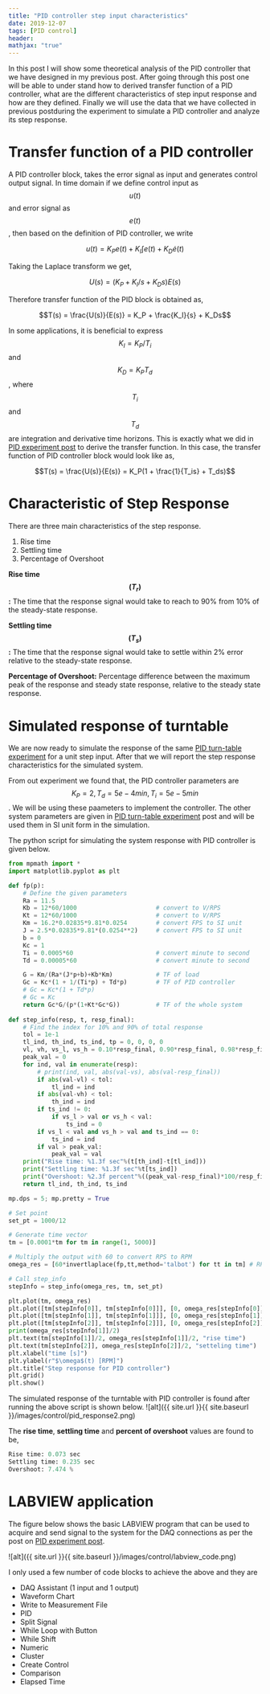 ```yaml
---
title: "PID controller step input characteristics"
date: 2019-12-07
tags: [PID control]
header:
mathjax: "true"
---
```


In this post I will show some theoretical analysis of the PID controller that we have designed in my previous post. After going through this post one will be able to under stand how to derived transfer function of a PID controller, what are the different characteristics of step input response and how are they defined. Finally we will use the data that we have collected in previous postduring the experiment to simulate a PID controller and analyze its step response.

# Transfer function of a PID controller
A PID controller block, takes the error signal as input and generates control output signal. In time domain if we define control input as $$u(t)$$ and error signal as $$e(t)$$, then based on the definition of PID controller, we write

$$u(t) = K_Pe(t) + K_I\int e(t) + K_D \dot{e}(t)$$

Taking the Laplace transform we get,

$$U(s) = (K_P + K_I/s + K_Ds)E(s)$$

Therefore transfer function of the PID block is obtained as,

$$T(s) = \frac{U(s)}{E(s)} = K_P + \frac{K_I}{s} + K_Ds$$

In some applications, it is beneficial to express $$K_I = K_P/T_i$$ and $$K_D = K_PT_d$$, where $$T_i$$ and $$T_d$$ are integration and derivative time horizons. This is exactly what we did in [PID experiment post](https://mattsinbot.github.io/PID/) to derive the transfer function. In this case, the transfer function of PID controller block would look like as,

$$T(s) = \frac{U(s)}{E(s)} = K_P(1 + \frac{1}{T_is} + T_ds)$$

# Characteristic of Step Response
There are three main characteristics of the step response.
1. Rise time
2. Settling time
3. Percentage of Overshoot

**Rise time $$(T_r)$$:** The time that the response signal would take to reach to 90% from 10% of the steady-state response.

**Settling time $$(T_s)$$:** The time that the response signal would take to settle within 2% error relative to the steady-state response.

**Percentage of Overshoot:** Percentage difference between the maximum peak of the response and steady state response, relative to the steady state response.

# Simulated response of turntable
We are now ready to simulate the response of the same [PID turn-table experiment](https://mattsinbot.github.io/PID/) for a unit step input. After that we will report the step response characteristics for the simulated system.

From out experiment we found that, the PID controller parameters are $$K_P = 2, T_d = 5e-4 min, T_i = 5e-5 min$$. We will be using these paameters to implement the controller. The other system parameters are given in [PID turn-table experiment](https://mattsinbot.github.io/PID/) post and will be used them in SI unit form in the simulation.

The python script for simulating the system response with PID controller is given below.

```python
from mpmath import *
import matplotlib.pyplot as plt

def fp(p):
    # Define the given parameters
    Ra = 11.5
    Kb = 12*60/1000                      # convert to V/RPS
    Kt = 12*60/1000                      # convert to V/RPS
    Km = 16.2*0.02835*9.81*0.0254        # convert FPS to SI unit
    J = 2.5*0.02835*9.81*(0.0254**2)     # convert FPS to SI unit
    b = 0
    Kc = 1
    Ti = 0.0005*60                       # convert minute to second
    Td = 0.00005*60                      # convert minute to second

    G = Km/(Ra*(J*p+b)+Kb*Km)            # TF of load
    Gc = Kc*(1 + 1/(Ti*p) + Td*p)        # TF of PID controller
    # Gc = Kc*(1 + Td*p)
    # Gc = Kc
    return Gc*G/(p*(1+Kt*Gc*G))          # TF of the whole system
    
def step_info(resp, t, resp_final):
	# Find the index for 10% and 90% of total response
	tol = 1e-1
	tl_ind, th_ind, ts_ind, tp = 0, 0, 0, 0
	vl, vh, vs_l, vs_h = 0.10*resp_final, 0.90*resp_final, 0.98*resp_final, 1.02*resp_final
	peak_val = 0 
	for ind, val in enumerate(resp):
		# print(ind, val, abs(val-vs), abs(val-resp_final))
		if abs(val-vl) < tol:
			tl_ind = ind
		if abs(val-vh) < tol:
			th_ind = ind
		if ts_ind != 0:
			if vs_l > val or vs_h < val:
				ts_ind = 0
		if vs_l < val and vs_h > val and ts_ind == 0:
			ts_ind = ind
		if val > peak_val:
			peak_val = val
	print("Rise time: %1.3f sec"%(t[th_ind]-t[tl_ind]))
	print("Settling time: %1.3f sec"%t[ts_ind])
	print("Overshoot: %2.3f percent"%((peak_val-resp_final)*100/resp_final))
	return tl_ind, th_ind, ts_ind

mp.dps = 5; mp.pretty = True

# Set point
set_pt = 1000/12

# Generate time vector
tm = [0.0001*tm for tm in range(1, 5000)]

# Multiply the output with 60 to convert RPS to RPM
omega_res = [60*invertlaplace(fp,tt,method='talbot') for tt in tm] # RPM

# Call step_info
stepInfo = step_info(omega_res, tm, set_pt)

plt.plot(tm, omega_res)
plt.plot([tm[stepInfo[0]], tm[stepInfo[0]]], [0, omega_res[stepInfo[0]]], "C1")
plt.plot([tm[stepInfo[1]], tm[stepInfo[1]]], [0, omega_res[stepInfo[1]]], "C1")
plt.plot([tm[stepInfo[2]], tm[stepInfo[2]]], [0, omega_res[stepInfo[2]]], "C2")
print(omega_res[stepInfo[1]]/2)
plt.text(tm[stepInfo[1]]/2, omega_res[stepInfo[1]]/2, "rise time")
plt.text(tm[stepInfo[2]], omega_res[stepInfo[2]]/2, "setteling time")
plt.xlabel("time [s]")
plt.ylabel(r"$\omega$(t) [RPM]")
plt.title("Step response for PID controller")
plt.grid()
plt.show()
```
The simulated response of the turntable with PID controller is found after running the above script is shown below.
![alt]({{ site.url }}{{ site.baseurl }}/images/control/pid_response2.png)

The **rise time**, **settling time** and **percent of overshoot** values are found to be,

```python
Rise time: 0.073 sec
Settling time: 0.235 sec
Overshoot: 7.474 %
```

# LABVIEW application
The figure below shows the basic LABVIEW program that can be used to acquire and send signal to the system for the DAQ connections as per the post on [PID experiment post](https://mattsinbot.github.io/PID/).

![alt]({{ site.url }}{{ site.baseurl }}/images/control/labview_code.png)

I only used a few number of code blocks to achieve the above and they are
- DAQ Assistant (1 input and 1 output)
- Waveform Chart
- Write to Measurement File
- PID
- Split Signal
- While Loop with Button
- While Shift
- Numeric
- Cluster
- Create Control
- Comparison
- Elapsed Time

<!--[here](https://www.mathworks.com/help/control/ref/stepinfo.html)
After running the above script in python, we can visualize the data as in the figure below.
![alt]({{ site.url }}{{ site.baseurl }}/images/control/visualize_recorded_data2.png)-->
